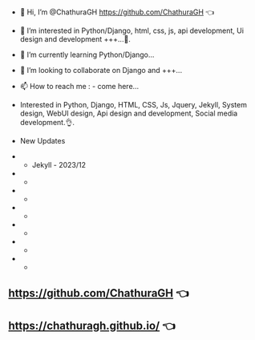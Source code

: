 - 👋 Hi, I’m @ChathuraGH https://github.com/ChathuraGH 👈
- 👀 I’m interested in Python/Django, html, css, js, api development, Ui design and development +++...💓. 
- 🌱 I’m currently learning Python/Django...
- 💞️ I’m looking to collaborate on Django and +++...
- 📫 How to reach me : - come here...
- Interested in Python, Django, HTML, CSS, Js, Jquery, Jekyll, System design, WebUI design, Api design and development, Social media development.👌. 

- New Updates
- - Jekyll - 2023/12
- -
- -
- -
- -
- -
- -



## https://github.com/ChathuraGH 👈
## https://chathuragh.github.io/ 👈



<!---
ChathuraGH/ChathuraGH is a ✨ special ✨ repository because its `README.md` (this file) appears on your GitHub profile.
You can click the Preview link to take a look at your changes.
--->

